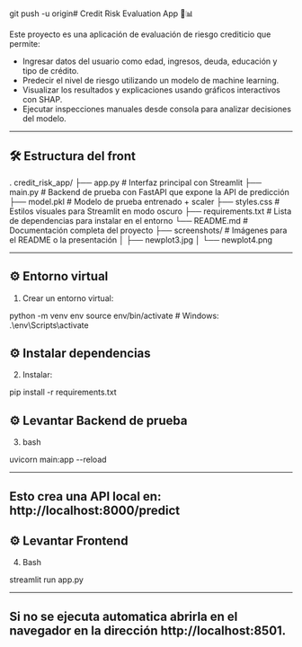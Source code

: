 git push -u origin# Credit Risk Evaluation App 💼📊

Este proyecto es una aplicación de evaluación de riesgo crediticio que permite:

- Ingresar datos del usuario como edad, ingresos, deuda, educación y tipo de crédito.
- Predecir el nivel de riesgo utilizando un modelo de machine learning.
- Visualizar los resultados y explicaciones usando gráficos interactivos con SHAP.
- Ejecutar inspecciones manuales desde consola para analizar decisiones del modelo.

---

## 🛠 Estructura del front
.
credit_risk_app/
├── app.py              # Interfaz principal con Streamlit
├── main.py             # Backend de prueba con FastAPI que expone la API de predicción
├── model.pkl           # Modelo de prueba entrenado + scaler 
├── styles.css          # Estilos visuales para Streamlit en modo oscuro
├── requirements.txt    # Lista de dependencias para instalar en el entorno
└── README.md           # Documentación completa del proyecto
├── screenshots/        # Imágenes para el README o la presentación
│   ├── newplot3.jpg
│   └── newplot4.png

---

## ⚙️ Entorno virtual

1. Crear un entorno virtual:

python -m venv env
source env/bin/activate   # Windows: .\env\Scripts\activate


## ⚙️ Instalar dependencias

2. Instalar:

pip install -r requirements.txt


## ⚙️ Levantar Backend  de prueba

3. bash

uvicorn main:app --reload

---
Esto crea una API local en:
http://localhost:8000/predict
---

## ⚙️ Levantar Frontend

4. Bash

streamlit run app.py

---
Si no se ejecuta automatica abrirla en el navegador  en la dirección
http://localhost:8501.
---



